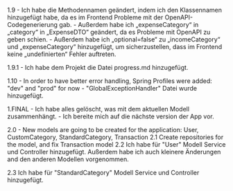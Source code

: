 1.9   - Ich habe die Methodennamen geändert, indem ich den Klassennamen hinzugefügt habe, da es im Frontend Probleme 
        mit der OpenAPI-Codegenerierung gab.
      - Außerdem habe ich „expenseCategory“ in „category“ in „ExpenseDTO“ geändert, da es Probleme mit OpenAPI zu 
        geben schien.
      - Außerdem habe ich „optional=false“ zu „incomeCategory“ und „expenseCategory“ hinzugefügt, um sicherzustellen, 
        dass im Frontend keine „undefinierten“ Fehler auftreten.

1.9.1 - Ich habe dem Projekt die Datei progress.md hinzugefügt.

1.10  - In order to have better error handling, Spring Profiles were added: "dev" and "prod" for now
      - "GlobalExceptionHandler" Datei wurde hinzugefügt.

1.FINAL - Ich habe alles gelöscht, was mit dem aktuellen Modell zusammenhängt. 
        - Ich bereite mich auf die nächste version der App vor.

2.0 - New models are going to be created for the application: User, CustomCategory, StandardCategory, Transaction
2.1 Create repositories for the model, and fix Transaction model
2.2 Ich habe für "User" Modell Service und Controller hinzugefügt. 
    Außerdem habe ich auch kleinere Änderungen and den anderen Modellen vorgenommen.

2.3 Ich habe für "StandardCategory" Modell Service und Controller hinzugefügt. 